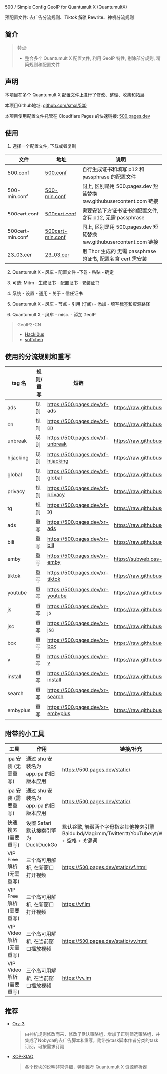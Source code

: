 500 / Simple Config GeoIP for Quantumult X (QuantumultX)

预配置文件: 去广告分流规则、Tiktok 解锁 Rewrite、神机分流规则


## 简介

> 特点: 
> 
> + 整合多个 Quantumult X 配置文件, 利用 GeoIP 特性, 剔除部分规则, 精简规则和配置文件
> 

## 声明

本项目在多个 Quantumult X 配置文件上进行了修改、整理、收集和拓展

本项目Github地址: [github.com/smxl/500](https://github.com/smxl/500)

本项目使用配置文件托管在 Cloudflare Pages 的快速链接: [500.pages.dev](https://500.pages.dev)


##  使用

1. 选择一个配置文件, 下载或者复制

文件|地址|说明
-|-|-
500.conf|[500.conf](https://raw.githubusercontent.com/smxl/500/main/500.conf)|自行生成证书和填写 p12 和 passphrase 的配置文件
500-min.conf|[500-min.conf](https://raw.githubusercontent.com/smxl/500/main/500.conf-min)|同上, 区别是用 500.pages.dev 短链替换 raw.githubusercontent.com 链接
500cert.conf|[500cert.conf](https://raw.githubusercontent.com/smxl/500/main/500cert.conf)|需要安装下方证书证书的配置文件, 含有 p12, 无需 passphrase
500cert-min.conf|[500cert-min.conf](https://raw.githubusercontent.com/smxl/500/main/500cert-min.conf)|同上, 区别是用 500.pages.dev 短链替换 raw.githubusercontent.com 链接
23_03.cer|[23_03.cer](https://raw.githubusercontent.com/smxl/500/main/static/23_03.cer)|用 Thor 生成的 无需 passphrase 的证书, 配置名含 cert 需安装
2. Quantumult X - 风车 - 配置文件 -下载 - 粘贴 - 确定

3. 可选: Mitm - 生成证书 - 配置证书 - 安装证书

4. 系统 - 设置 - 通用 - 关于 - 信任证书

5. Quantumult X - 风车 - 节点 - 引用 (订阅) - 添加 - 填写标签和资源路径

6. Quantumult X - 风车 - misc. - 添加 GeoIP

> GeoIP2-CN
> - [Hackl0us](https://cdn.jsdelivr.net/gh/Hackl0us/GeoIP2-CN@release/Country.mmdb)
> - [soffchen](https://raw.githubusercontent.com/soffchen/GeoIP2-CN/release/Country.mmdb)

## 使用的分流规则和重写

tag 名|规则/重写|短链|原链接
-|-|-|-
ads|规则|https://500.pages.dev/xf-ads|https://raw.githubusercontent.com/DivineEngine/Profiles/master/Quantumult/Filter/Guard/Advertising.list
cn|规则|https://500.pages.dev/xf-cn|https://raw.githubusercontent.com/DivineEngine/Profiles/master/Quantumult/Filter/China.list
unbreak|规则|https://500.pages.dev/xf-unbreak|https://raw.githubusercontent.com/DivineEngine/Profiles/master/Quantumult/Filter/Unbreak.list
hijacking|规则|https://500.pages.dev/xf-hijacking|https://raw.githubusercontent.com/DivineEngine/Profiles/master/Quantumult/Filter/Guard/Hijacking.list
global|规则|https://500.pages.dev/xf-global|https://raw.githubusercontent.com/DivineEngine/Profiles/master/Quantumult/Filter/Global.list
privacy|规则|https://500.pages.dev/xf-privacy|https://raw.githubusercontent.com/DivineEngine/Profiles/master/Quantumult/Filter/Guard/Privacy.list
tg|规则|https://500.pages.dev/xf-tg|https://raw.githubusercontent.com/DivineEngine/Profiles/master/Quantumult/Filter/Extra/Telegram/Telegram.list
ads|重写|https://500.pages.dev/xr-ads|https://raw.githubusercontent.com/DivineEngine/Profiles/master/Quantumult/Rewrite/Block/Advertising.conf
bili|重写|https://500.pages.dev/xr-bili|https://raw.githubusercontent.com/blackmatrix7/ios_rule_script/master/script/bilibili/bilibili_plus.qxrewrite
emby|重写|https://500.pages.dev/xr-emby|https://subweb.oss-cn-hongkong.aliyuncs.com/Module/embyUnlocked.conf
tiktok|重写|https://500.pages.dev/xr-tiktok|https://raw.githubusercontent.com/Semporia/TikTok-Unlock/master/Quantumult%20X/TikTok-US.conf
youtube|重写|https://500.pages.dev/xr-youtube|https://raw.githubusercontent.com/Orz-3/QuantumultX/master/YouTube.conf
js|重写|https://500.pages.dev/xr-js|https://raw.githubusercontent.com/Orz-3/QuantumultX/master/JS.conf
jsc|重写|https://500.pages.dev/xr-jsc|https://raw.githubusercontent.com/Orz-3/QuantumultX/master/JS_GetCookie.conf
box|重写|https://500.pages.dev/xr-box|https://raw.githubusercontent.com/chavyleung/scripts/master/box/rewrite/boxjs.rewrite.quanx.conf
v|重写|https://500.pages.dev/xr-v|https://raw.githubusercontent.com/smxl/500/main/xd/v.conf
install|重写|https://500.pages.dev/xr-install|https://raw.githubusercontent.com/smxl/500/main/xd/install.conf
search|重写|https://500.pages.dev/xr-search|https://raw.githubusercontent.com/smxl/500/main/xd/search.conf
embyplus|重写|https://500.pages.dev/xr-embyplus|https://raw.githubusercontent.com/smxl/500/main/xd/embyplus.conf


## 附带的小工具

工具|作用|链接/补充
-|-|-
ipa 安装 (无需重写)|通过 shu 安装名为 app.ipa 的旧版本应用|https://500.pages.dev/static/
ipa 安装 (需要重写)|通过 shu 安装名为 app.ipa 的旧版本应用|https://500.pages.dev/static/
快速搜索 (需要重写)|设置 Safari 默认搜索引擎为 DuckDuckGo|默认谷歌, 前缀两个字母指定其他搜索引擎 Baidu:bd/Magi:mm/Twitter:tt/YouTube:yt/WolframAlpha:wa + 空格 + 关键词
VIP Free 解析 (无需重写)|三个高可用解析, 在新窗口打开视频|https://500.pages.dev/static/vf.html
VIP Free 解析 (需要重写)|三个高可用解析, 在新窗口打开视频|https://vf.im
VIP Video 解析 (无需重写)|三个高可用解析, 在当前窗口播放视频|https://500.pages.dev/static/vv.html
VIP Video 解析 (需要重写)|三个高可用解析, 在当前窗口播放视频|https://vv.im


## 推荐

+ [Orz-3](https://github.com/Orz-3/QuantumultX)

  > 由神机规则修改而来，修改了默认策略组，增加了正则筛选策略组，并集成了Nobyda的去广告脚本和重写，附带按task脚本作者分类的task订阅，可按需求订阅

+ [KOP-XIAO](https://github.com/KOP-XIAO/QuantumultX)

  > 各个模块的说明非常详细，特别推荐 Quantumult X 资源解析器
